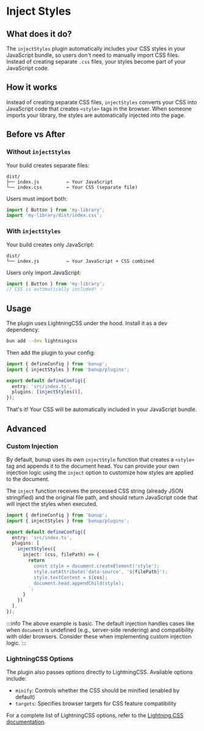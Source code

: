 # Inject Styles

## What does it do?

The `injectStyles` plugin automatically includes your CSS styles in your JavaScript bundle, so users don't need to manually import CSS files. Instead of creating separate `.css` files, your styles become part of your JavaScript code.

## How it works

Instead of creating separate CSS files, `injectStyles` converts your CSS into JavaScript code that creates `<style>` tags in the browser. When someone imports your library, the styles are automatically injected into the page.

## Before vs After

### Without `injectStyles`
Your build creates separate files:
```
dist/
├── index.js          ← Your JavaScript
└── index.css         ← Your CSS (separate file)
```

Users must import both:

```javascript {2}
import { Button } from 'my-library';
import 'my-library/dist/index.css';
```

### With `injectStyles`
Your build creates only JavaScript:
```
dist/
└── index.js          ← Your JavaScript + CSS combined
```

Users only import JavaScript:

```javascript
import { Button } from 'my-library';
// CSS is automatically included! ✨
```

## Usage

The plugin uses LightningCSS under the hood. Install it as a dev dependency:

```bash
bun add --dev lightningcss
```

Then add the plugin to your config:

```ts [bunup.config.ts]
import { defineConfig } from 'bunup';
import { injectStyles } from 'bunup/plugins';

export default defineConfig({
  entry: 'src/index.ts',
  plugins: [injectStyles()],
});
```

That's it! Your CSS will be automatically included in your JavaScript bundle.

## Advanced

### Custom Injection

By default, bunup uses its own `injectStyle` function that creates a `<style>` tag and appends it to the document head. You can provide your own injection logic using the `inject` option to customize how styles are applied to the document.

The `inject` function receives the processed CSS string (already JSON stringified) and the original file path, and should return JavaScript code that will inject the styles when executed.

```ts [bunup.config.ts]
import { defineConfig } from 'bunup';
import { injectStyles } from 'bunup/plugins';

export default defineConfig({
  entry: 'src/index.ts',
  plugins: [
    injectStyles({
      inject: (css, filePath) => {
        return `
          const style = document.createElement('style');
          style.setAttribute('data-source', '${filePath}');
          style.textContent = ${css};
          document.head.appendChild(style);
        `;
      }
    })
  ],
});
```

:::info
The above example is basic. The default injection handles cases like when `document` is undefined (e.g., server-side rendering) and compatibility with older browsers. Consider these when implementing custom injection logic.
:::

### LightningCSS Options

The plugin also passes options directly to LightningCSS. Available options include:

- `minify`: Controls whether the CSS should be minified (enabled by default)
- `targets`: Specifies browser targets for CSS feature compatibility

For a complete list of LightningCSS options, refer to the [Lightning CSS documentation](https://lightningcss.dev/docs.html).
